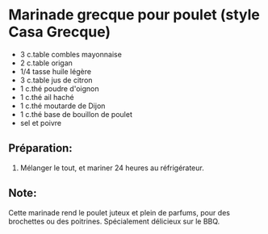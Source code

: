 # Marinade grecque pour poulet (style Casa Grecque)

- 3 c.table combles mayonnaise
- 2 c.table origan
- 1/4 tasse huile légère
- 3 c.table jus de citron
- 1 c.thé poudre d'oignon
- 1 c.thé ail haché
- 1 c.thé moutarde de Dijon
- 1 c.thé base de bouillon de poulet
- sel et poivre

## Préparation:

1. Mélanger le tout, et mariner 24 heures au réfrigérateur.

## Note:

Cette marinade rend le poulet juteux et plein de parfums, pour des brochettes ou des poitrines. Spécialement délicieux sur le BBQ.
